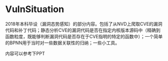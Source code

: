 VulnSituation
=

2018年本科毕设（漏洞态势感知）的部分内容。包括了从NVD上爬取CVE的漏洞代码和补丁代码；静态分析CVE的漏洞代码是否在指定内核版本源码中（精确到函数粒度，既能够判断漏洞代码是否存在于CVE指明的特定的函数中）；一个简单的BPNN用于当时对一些数据关联性的归纳；一些小工具。

内容可以参考下PPT
